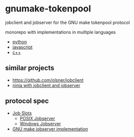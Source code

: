 # gnumake-tokenpool

jobclient and jobserver for the GNU make tokenpool protocol

monorepo with implementations in multiple languages

* [python](py/)
* [javascript](js/)
* [c++](cc/)

## similar projects

* https://github.com/olsner/jobclient
* [ninja with jobclient and jobserver](https://gitlab.kitware.com/cmake/cmake/-/issues/21597)

## protocol spec

* [Job Slots](https://www.gnu.org/software/make/manual/html_node/Job-Slots.html)
  * [POSIX Jobserver](https://www.gnu.org/software/make/manual/html_node/POSIX-Jobserver.html)
  * [Windows Jobserver](https://www.gnu.org/software/make/manual/html_node/Windows-Jobserver.html)
* [GNU make jobserver implementation](http://make.mad-scientist.net/papers/jobserver-implementation/)
